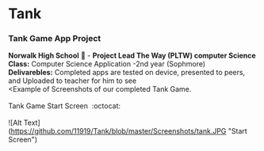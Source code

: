 # Tank
### Tank Game App Project<br>
<b>Norwalk High School</b> :school: - <b>Project Lead The Way (PLTW) computer Science</b><br>
<b>Class:</b> Computer Science Application -2nd year (Sophmore) <br>
<b>Delivarebles:</b> Completed apps are tested on device, presented to peers, and Uploaded to teacher for him to see
<br>
<Example of Screenshots of our completed Tank Game.</b><br><br>
Tank Game Start Screen</b>&nbsp;&nbsp;:octocat:<br><br>
![Alt Text] (https://github.com/11919/Tank/blob/master/Screenshots/tank.JPG "Start Screen")
<br><br>
